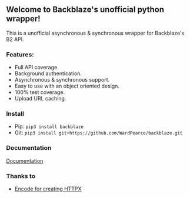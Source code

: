 ## Welcome to Backblaze's unofficial python wrapper!
This is a unofficial asynchronous & synchronous wrapper for Backblaze's B2 API.

### Features:
- Full API coverage.
- Background authentication.
- Asynchronous & synchronous support.
- Easy to use with an object oriented design.
- 100% test coverage.
- Upload URL caching.


### Install
- Pip: ``pip3 install backblaze``
- Git: ``pip3 install git+https://github.com/WardPearce/backblaze.git``


### Documentation
[Documentation](https://backblaze.readthedocs.io/en/latest/)


### Thanks to
- [Encode for creating HTTPX](https://www.python-httpx.org/)
